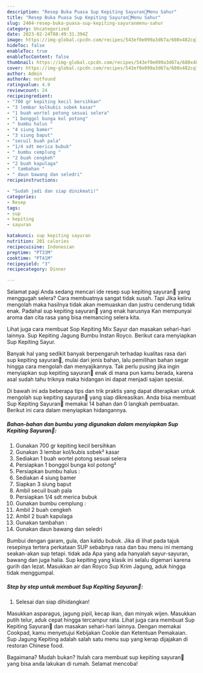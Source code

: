 ```yaml
---
description: "Resep Buka Puasa Sup Kepiting Sayuran🦀Menu Sahur"
title: "Resep Buka Puasa Sup Kepiting Sayuran🦀Menu Sahur"
slug: 2404-resep-buka-puasa-sup-kepiting-sayuranmenu-sahur
category: Uncategorized
date: 2023-02-24T08:49:31.394Z
image: https://img-global.cpcdn.com/recipes/543ef0e099a3d67a/680x482cq70/sup-kepiting-sayuran-foto-resep-utama.jpg
hideToc: false
enableToc: true
enableTocContent: false
thumbnail: https://img-global.cpcdn.com/recipes/543ef0e099a3d67a/680x482cq70/sup-kepiting-sayuran-foto-resep-utama.jpg
cover: https://img-global.cpcdn.com/recipes/543ef0e099a3d67a/680x482cq70/sup-kepiting-sayuran-foto-resep-utama.jpg
author: Admin
authorAv: notfound
ratingvalue: 4.9
reviewcount: 24
recipeingredient:
- "700 gr kepiting kecil bersihkan"
- "3 lembar kolkubis sobek kasar"
- "1 buah wortel potong sesuai selera"
- "1 bonggol bunga kol potong"
- " bumbu halus "
- "4 siung bamer"
- "3 siung baput"
- "secuil buah pala"
- "1/4 sdt merica bubuk"
- " bumbu cemplung "
- "2 buah cengkeh"
- "2 buah kapulaga"
- " tambahan "
- " daun bawang dan seledri"
recipeinstructions:

- "Sudah jadi dan siap dinikmati!"
categories:
- Resep
tags:
- sup
- kepiting
- sayuran

katakunci: sup kepiting sayuran 
nutrition: 201 calories
recipecuisine: Indonesian
preptime: "PT33M"
cooktime: "PT41M"
recipeyield: "3"
recipecategory: Dinner

---
```



Selamat pagi Anda sedang mencari ide resep sup kepiting sayuran🦀 yang menggugah selera? Cara membuatnya sangat tidak susah. Tapi Jika keliru mengolah maka hasilnya tidak akan memuaskan dan justru cenderung tidak enak. Padahal sup kepiting sayuran🦀 yang enak harusnya Kan mempunyai aroma dan cita rasa yang bisa memancing selera kita.


Lihat juga cara membuat Sop Kepiting Mix Sayur dan masakan sehari-hari lainnya. Sup Kepiting Jagung Bumbu Instan Royco. Berikut cara menyiapkan Sup Kepiting Sayur.

Banyak hal yang sedikit banyak berpengaruh terhadap kualitas rasa dari sup kepiting sayuran🦀, mulai dari jenis bahan, lalu pemilihan bahan segar hingga cara mengolah dan menyajikannya. Tak perlu pusing jika ingin menyiapkan sup kepiting sayuran🦀 enak di mana pun kamu berada, karena asal sudah tahu triknya maka hidangan ini dapat menjadi sajian spesial.


Di bawah ini ada beberapa tips dan trik praktis yang dapat diterapkan untuk mengolah sup kepiting sayuran🦀 yang siap dikreasikan. Anda bisa membuat Sup Kepiting Sayuran🦀 memakai 14 bahan dan 0 langkah pembuatan. Berikut ini cara dalam menyiapkan hidangannya.

<!--inarticleads1-->

##### Bahan-bahan dan bumbu yang digunakan dalam menyiapkan Sup Kepiting Sayuran🦀:

1. Gunakan 700 gr kepiting kecil bersihkan
1. Gunakan 3 lembar kol/kubis sobek² kasar
1. Sediakan 1 buah wortel potong sesuai selera
1. Persiapkan 1 bonggol bunga kol potong²
1. Persiapkan  bumbu halus :
1. Sediakan 4 siung bamer
1. Siapkan 3 siung baput
1. Ambil secuil buah pala
1. Persiapkan 1/4 sdt merica bubuk
1. Gunakan  bumbu cemplung :
1. Ambil 2 buah cengkeh
1. Ambil 2 buah kapulaga
1. Gunakan  tambahan :
1. Gunakan  daun bawang dan seledri


Bumbui dengan garam, gula, dan kaldu bubuk. Jika di lihat pada tajuk resepinya tertera perkataan SUP sebabnya rasa dan bau menu ini memang seakan-akan sup tetapi. tidak ada Apa yang ada hanyalah sayur-sayuran, bawang dan juga halia. Sup kepiting yang klasik ini selalu digemari karena gurih dan lezat. Masukkan air dan Royco Sup Krim Jagung, aduk hingga tidak menggumpal. 

<!--inarticleads2-->

##### Step by step untuk membuat Sup Kepiting Sayuran🦀:


1. Selesai dan siap dihidangkan!

Masukkan asparagus, jagung pipil, kecap ikan, dan minyak wijen. Masukkan putih telur, aduk cepat hingga tercampur rata. Lihat juga cara membuat Sup Kepiting Sayuran🦀 dan masakan sehari-hari lainnya. Dengan memakai Cookpad, kamu menyetujui Kebijakan Cookie dan Ketentuan Pemakaian. Sup Jagung Kepiting adalah salah satu menu sup yang kerap dijajakan di restoran Chinese food. 

Bagaimana? Mudah bukan? Itulah cara membuat sup kepiting sayuran🦀 yang bisa anda lakukan di rumah. Selamat mencoba!
